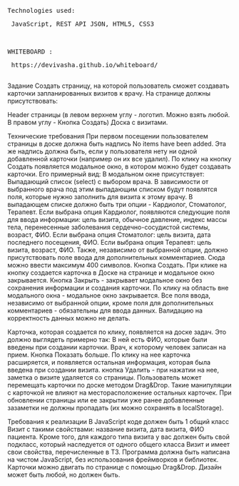 <pre>
 <pre>Technologies used:</pre> JavaScript, REST API JSON, HTML5, CSS3
 <pre>WHITEBOARD :</pre> https://devivasha.github.io/whiteboard/
</pre> 
Задание
Создать страницу, на которой пользователь сможет создавать карточки запланированных визитов к врачу.
На странице должны присутствовать:

Header страницы (в левом верхнем углу - логотип. Можно взять любой. В правом углу - Кнопка Создать)
Доска с визитами.

Технические требования
При первом посещении пользователем страницы в доске должна быть надпись No items have been added. Эта же надпись должна быть, если у пользователя нету ни одной добавленной карточки (например он их все удалил).
По клику на кнопку Создать появляется модальное окно, в котором можно будет создавать карточки.
Его примерный вид:
В модальном окне присутствует:
Выпадающий список (select) с выбором врача. В зависимости от выбранного врача под этим выпадающим списком будут появлятся поля, которые нужно заполнить для визита к этому врачу.
В выпадающем списке должно быть три опции - Кардиолог, Стоматолог, Терапевт.
Если выбрана опция Кардиолог, появляются следующие поля для ввода информации: цель визита, обычное давление, индекс массы тела, перенесенные заболевания сердечно-сосудистой системы, возраст, ФИО.
Если выбрана опция Стоматолог: цель визита, дата последнего посещения, ФИО.
Если выбрана опция Терапевт: цель визита, возраст, ФИО.
Также, независимо от выбранной опции, должно присутствовать поле ввода для дополнительных комментариев. Сюда можно ввести максимум 400 символов.
Кнопка Создать. При клике на кнопку создается карточка в Доске на странице и модальное окно закрывается.
Кнопка Закрыть - закрывает модальное окно без сохранения информации и создания карточки. По клику на область вне модального окна - модальное окно закрывается.
Все поля ввода, независимо от выбранной опции, кроме поля для дополнительных комментариев - обязательны для ввода данных. Валидацию на корректность данных можно не делать.

Карточка, которая создается по клику, появляется на доске задач. Это должно выглядеть примерно так:
В ней есть
ФИО, которые были введены при создании карточки.
Врач, к которому человек записан на прием.
Кнопка Показать больше. По клику на нее карточка расширяется, и появляется остальная информация, которая была введена при создании визита.
кнопка Удалить - при нажатии на нее, заметка о визите удаляется со страницы.
Пользователь может перемещать карточки по доске методом Drag&Drop. Такие манипуляции с карточкой не влияют на месторасположение остальных карточек.
При обновлении страницы или ее закрытии уже ранее добавленные зазаметки не должны пропадать (их можно сохранять в localStorage).

Требования к реализации
В JavaScript коде должен быть 1 общий класс Визит с такими свойствами: название визита, дата визита, ФИО пациента.
Кроме того, для каждого типа визита у вас должен быть свой подкласс, который наследуется от одного общего класса Визит и имеет свои свойства, перечисленные в ТЗ.
Программа должна быть написана на чистом JavaScript, без использования фреймворков и библиотек.
Карточки можно двигать по странице с помощью Drag&Drop.
Дизайн может быть любой, но должен быть.
